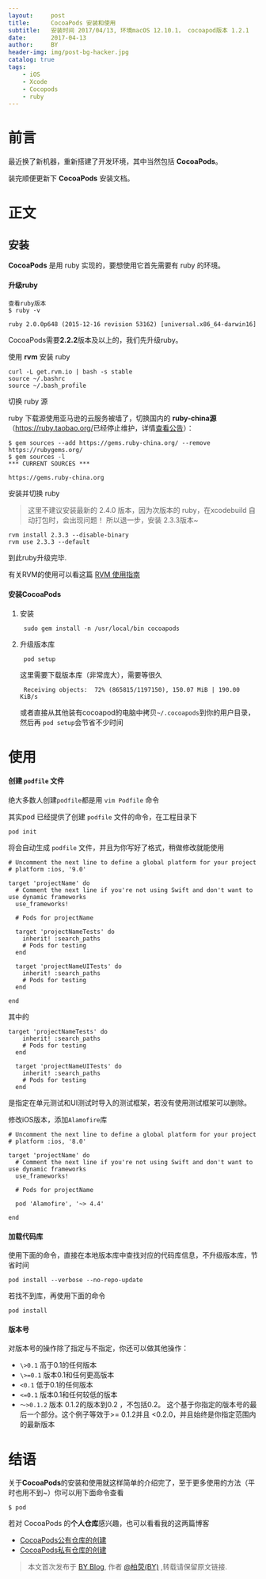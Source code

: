 ```yaml
---
layout:     post
title:      CocoaPods 安装和使用
subtitle:   安装时间 2017/04/13, 环境macOS 12.10.1， cocoapod版本 1.2.1
date:       2017-04-13
author:     BY
header-img: img/post-bg-hacker.jpg
catalog: true
tags:
    - iOS
    - Xcode
    - Cocopods
    - ruby
---
```


# 前言

最近换了新机器，重新搭建了开发环境，其中当然包括 **CocoaPods**。

装完顺便更新下 **CocoaPods** 安装文档。


# 正文


## 安装

**CocoaPods** 是用 ruby 实现的，要想使用它首先需要有 ruby 的环境。

#### 升级ruby

	查看ruby版本 
	$ ruby -v
	
	ruby 2.0.0p648 (2015-12-16 revision 53162) [universal.x86_64-darwin16]

CocoaPods需要**2.2.2**版本及以上的，我们先升级ruby。

使用 **rvm** 安装 ruby
	
	curl -L get.rvm.io | bash -s stable 
	source ~/.bashrc
	source ~/.bash_profile

切换 ruby 源

ruby 下载源使用亚马逊的云服务被墙了，切换国内的 **ruby-china源** （<https://ruby.taobao.org/>已经停止维护，详情[查看公告](https://ruby.taobao.org/)）：

	$ gem sources --add https://gems.ruby-china.org/ --remove https://rubygems.org/
	$ gem sources -l
	*** CURRENT SOURCES ***
	
	https://gems.ruby-china.org
	
安装并切换 ruby

> 这里不建议安装最新的 2.4.0 版本，因为次版本的 ruby，在xcodebuild 自动打包时，会出现问题！ 所以退一步，安装 2.3.3版本~

	rvm install 2.3.3 --disable-binary
	rvm use 2.3.3 --default
	
到此ruby升级完毕.

有关RVM的使用可以看这篇 [RVM 使用指南](http://niuzhendong.github.io/2017/04/28/RVM-使用指南/)

#### 安装CocoaPods

1. 安装
	
		sudo gem install -n /usr/local/bin cocoapods
2. 升级版本库

		pod setup
		
	这里需要下载版本库（非常庞大），需要等很久
	
		Receiving objects:  72% (865815/1197150), 150.07 MiB | 190.00 KiB/s
	
	或者直接从其他装有cocoapod的电脑中拷贝`~/.cocoapods`到你的用户目录，然后再 `pod setup`会节省不少时间
	
# 使用

#### 创建 `podfile` 文件

绝大多数人创建`podfile`都是用 `vim Podfile` 命令

其实pod 已经提供了创建 `podfile` 文件的命令，在工程目录下

	pod init
	
将会自动生成 `podfile` 文件，并且为你写好了格式，稍做修改就能使用

```
# Uncomment the next line to define a global platform for your project
# platform :ios, '9.0'

target 'projectName' do
  # Comment the next line if you're not using Swift and don't want to use dynamic frameworks
  use_frameworks!

  # Pods for projectName

  target 'projectNameTests' do
    inherit! :search_paths
    # Pods for testing
  end

  target 'projectNameUITests' do
    inherit! :search_paths
    # Pods for testing
  end

end
```

其中的

```
target 'projectNameTests' do
    inherit! :search_paths
    # Pods for testing
  end

  target 'projectNameUITests' do
    inherit! :search_paths
    # Pods for testing
  end
```

是指定在单元测试和UI测试时导入的测试框架，若没有使用测试框架可以删除。

修改iOS版本，添加`Alamofire`库

```
# Uncomment the next line to define a global platform for your project
# platform :ios, '8.0'

target 'projectName' do
  # Comment the next line if you're not using Swift and don't want to use dynamic frameworks
  use_frameworks!

  # Pods for projectName
  
  pod 'Alamofire', '~> 4.4'

end
```

#### 加载代码库

使用下面的命令，直接在本地版本库中查找对应的代码库信息，不升级版本库，节省时间

	pod install --verbose --no-repo-update

若找不到库，再使用下面的命令

	pod install

#### 版本号

对版本号的操作除了指定与不指定，你还可以做其他操作：

-  `\>0.1`  高于0.1的任何版本
- `\>=0.1`  版本0.1和任何更高版本
- `<0.1`  低于0.1的任何版本
- `<=0.1`  版本0.1和任何较低的版本
- `〜>0.1.2`  版本 0.1.2的版本到0.2 ，不包括0.2。
这个基于你指定的版本号的最后一个部分。这个例子等效于>= 0.1.2并且 <0.2.0，并且始终是你指定范围内的最新版本

# 结语

关于**CocoaPods**的安装和使用就这样简单的介绍完了，至于更多使用的方法（平时也用不到~）你可以用下面命令查看
	
	$ pod
	
若对 CocoaPods 的**个人仓库**感兴趣，也可以看看我的这两篇博客

- [CocoaPods公有仓库的创建](http://niuzhendong.top/2017/03/08/CocoaPods%E5%85%AC%E6%9C%89%E4%BB%93%E5%BA%93%E7%9A%84%E5%88%9B%E5%BB%BA/)
- [CocoaPods私有仓库的创建](http://niuzhendong.top/2017/03/10/CocoaPods%E7%A7%81%E6%9C%89%E4%BB%93%E5%BA%93%E7%9A%84%E5%88%9B%E5%BB%BA/)
 
 > 本文首次发布于 [BY Blog](http://niuzhendong.github.io), 作者 [@柏荧(BY)](http://github.com/niuzhendong) ,转载请保留原文链接.
